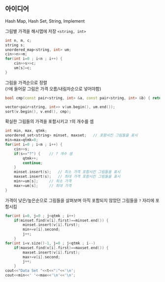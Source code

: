 ## 아이디어
Hash Map, Hash Set, String, Implement

그림별 가격을 해시맵에 저장 `<string, int>`
```cpp
int n, m, c;
string s;
unordered_map<string, int> um;
cin>>n>>m;
for(int i=0 ; i<n ; i++) {
	cin>>s>>c;
	um[s]=c;
}
```
그림을 가격순으로 정렬  
(`?`에 들어갈 그림은 가격 오름/내림차순으로 넣어야함)
```cpp
bool cmp(const pair<string, int> &a, const pair<string, int> &b) { return a.second<b.second; }

vector<pair<string, int>> v(um.begin(), um.end());
sort(v.begin(), v.end(), cmp);
```
확실한 그림들의 가격을 포함시키고 `?`의 개수를 셈
```cpp
int min, max, qtmk;
unordered_set<string> minset, maxset;	// 포함시킨 그림들을 표시
min=max=qtmk=0;
for(int i=0 ; i<m ; i++) {
	cin>>s;
	if(s=="?") {	// ? 개수 셈
		qtmk++;
		continue;
	}
	minset.insert(s);	// 최소 가격 포함시킨 그림들을 표시
	maxset.insert(s);	// 최대 가격 포함시킨 그림들을 표시
	min+=um[s];		// 최소 가격
	max+=um[s];		// 최대 가격
}
```
가격이 낮은/높은순으로 그림들을 살펴보며 아직 포함되지 않았던 그림들을 `?` 자리에 포함시킴
```cpp
for(int i=0, j=0 ; j<qtmk ; i++)
	if(minset.find(v[i].first)==minset.end()) {
		minset.insert(v[i].first);
		min+=v[i].second;
		j++;
	}
for(int i=v.size()-1, j=0 ; j<qtmk ; i--)
	if(maxset.find(v[i].first)==maxset.end()) {
		maxset.insert(v[i].first);
		max+=v[i].second;
		j++;
	}
cout<<"Data Set "<<t<<":"<<'\n';
cout<<min<<' '<<max<<'\n'<<'\n';
```